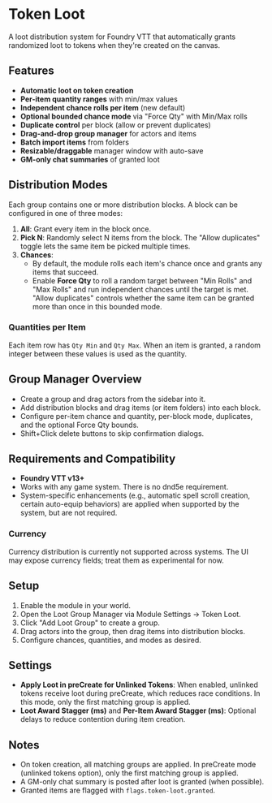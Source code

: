 # Token Loot

A loot distribution system for Foundry VTT that automatically grants randomized loot to tokens when they're created on the canvas.

## Features

- **Automatic loot on token creation**
- **Per-item quantity ranges** with min/max values
- **Independent chance rolls per item** (new default)
- **Optional bounded chance mode** via "Force Qty" with Min/Max rolls
- **Duplicate control** per block (allow or prevent duplicates)
- **Drag-and-drop group manager** for actors and items
- **Batch import items** from folders
- **Resizable/draggable** manager window with auto-save
- **GM-only chat summaries** of granted loot

## Distribution Modes

Each group contains one or more distribution blocks. A block can be configured in one of three modes:

1. **All**: Grant every item in the block once.
2. **Pick N**: Randomly select N items from the block. The "Allow duplicates" toggle lets the same item be picked multiple times.
3. **Chances**:
   - By default, the module rolls each item's chance once and grants any items that succeed.
   - Enable **Force Qty** to roll a random target between "Min Rolls" and "Max Rolls" and run independent chances until the target is met. "Allow duplicates" controls whether the same item can be granted more than once in this bounded mode.

### Quantities per Item

Each item row has `Qty Min` and `Qty Max`. When an item is granted, a random integer between these values is used as the quantity.

## Group Manager Overview

- Create a group and drag actors from the sidebar into it.
- Add distribution blocks and drag items (or item folders) into each block.
- Configure per-item chance and quantity, per-block mode, duplicates, and the optional Force Qty bounds.
- Shift+Click delete buttons to skip confirmation dialogs.

## Requirements and Compatibility

- **Foundry VTT v13+**
- Works with any game system. There is no dnd5e requirement.
- System-specific enhancements (e.g., automatic spell scroll creation, certain auto-equip behaviors) are applied when supported by the system, but are not required.

### Currency

Currency distribution is currently not supported across systems. The UI may expose currency fields; treat them as experimental for now.

## Setup

1. Enable the module in your world.
2. Open the Loot Group Manager via Module Settings → Token Loot.
3. Click "Add Loot Group" to create a group.
4. Drag actors into the group, then drag items into distribution blocks.
5. Configure chances, quantities, and modes as desired.

## Settings

- **Apply Loot in preCreate for Unlinked Tokens**: When enabled, unlinked tokens receive loot during preCreate, which reduces race conditions. In this mode, only the first matching group is applied.
- **Loot Award Stagger (ms)** and **Per-Item Award Stagger (ms)**: Optional delays to reduce contention during item creation.

## Notes

- On token creation, all matching groups are applied. In preCreate mode (unlinked tokens option), only the first matching group is applied.
- A GM-only chat summary is posted after loot is granted (when possible).
- Granted items are flagged with `flags.token-loot.granted`.
